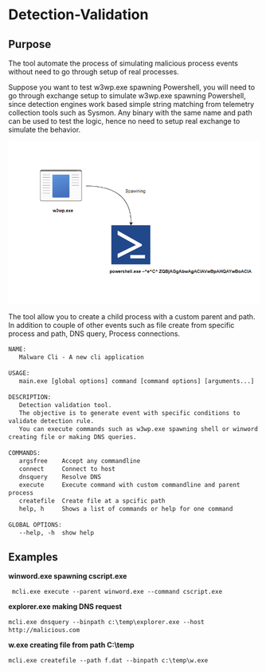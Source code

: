 # Detection-Validation

## Purpose

The tool automate the process of simulating malicious process events without need to go through setup of real processes. 

Suppose you want to test w3wp.exe spawning Powershell, you will need to go through exchange setup to simulate w3wp.exe spawning Powershell, since detection engines work based simple string matching from telemetry collection tools such as Sysmon. 
Any binary with the same name and path can be used to test the logic, hence no need to setup real exchange to simulate the behavior.

![w3wp_powershell.png](img/w3wp_powershell.png)

The tool allow you to create a child process with a custom parent and path. In addition to couple of other events such as file create from specific process and path, DNS query, Process connections. 

```
NAME:
   Malware Cli - A new cli application

USAGE:
   main.exe [global options] command [command options] [arguments...]

DESCRIPTION:
   Detection validation tool.
   The objective is to generate event with specific conditions to validate detection rule.
   You can execute commands such as w3wp.exe spawning shell or winword creating file or making DNS queries.

COMMANDS:
   argsfree    Accept any commandline
   connect     Connect to host
   dnsquery    Resolve DNS
   execute     Execute command with custom commandline and parent process
   createfile  Create file at a spcific path
   help, h     Shows a list of commands or help for one command

GLOBAL OPTIONS:
   --help, -h  show help
```

## Examples

**winword.exe spawning cscript.exe**  

```
 mcli.exe execute --parent winword.exe --command cscript.exe
```

**explorer.exe making DNS request** 

```
mcli.exe dnsquery --binpath c:\temp\explorer.exe --host http://malicious.com
```

**w.exe creating file from path C:\temp**  

```
mcli.exe createfile --path f.dat --binpath c:\temp\w.exe
```
